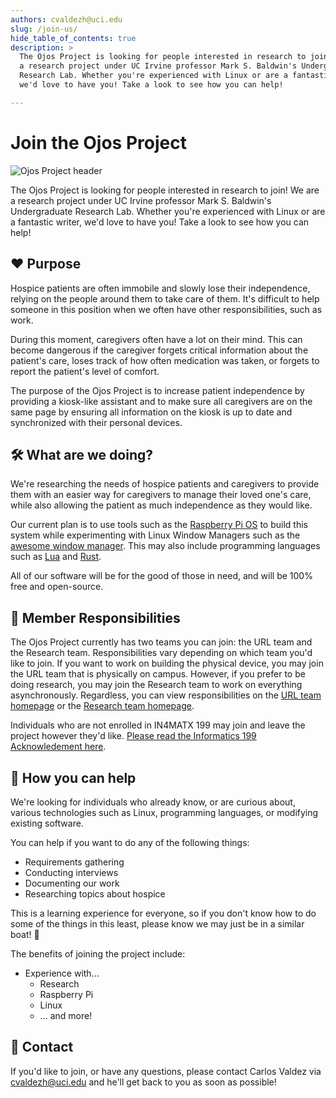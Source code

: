 ```yaml
---
authors: cvaldezh@uci.edu
slug: /join-us/
hide_table_of_contents: true
description: >
  The Ojos Project is looking for people interested in research to join! We are
  a research project under UC Irvine professor Mark S. Baldwin's Undergraduate
  Research Lab. Whether you're experienced with Linux or are a fantastic writer,
  we'd love to have you! Take a look to see how you can help!

---
```

# Join the Ojos Project

![Ojos Project header](https://docs.ojosproject.org/img/header.png)

The Ojos Project is looking for people interested in research to join! We are a research project under UC Irvine professor Mark S. Baldwin's Undergraduate Research Lab. Whether you're experienced with Linux or are a fantastic writer, we'd love to have you! Take a look to see how you can help!

<!-- truncate -->

## ❤️ Purpose

Hospice patients are often immobile and slowly lose their independence, relying on the people around them to take care of them. It's difficult to help someone in this position when we often have other responsibilities, such as work.

During this moment, caregivers often have a lot on their mind. This can become dangerous if the caregiver forgets critical information about the patient's care, loses track of how often medication was taken, or forgets to report the patient's level of comfort.

The purpose of the Ojos Project is to increase patient independence by providing a kiosk-like assistant and to make sure all caregivers are on the same page by ensuring all information on the kiosk is up to date and synchronized with their personal devices.

## 🛠️ What are we doing?

We're researching the needs of hospice patients and caregivers to provide them with an easier way for caregivers to manage their loved one's care, while also allowing the patient as much independence as they would like.

Our current plan is to use tools such as the [Raspberry Pi OS](https://www.raspberrypi.com/software/) to build this system while experimenting with Linux Window Managers such as the [awesome window manager](https://awesomewm.org/). This may also include programming languages such as [Lua](https://www.lua.org/) and [Rust](https://www.rust-lang.org/).

All of our software will be for the good of those in need, and will be 100% free and open-source.

## 👷 Member Responsibilities

The Ojos Project currently has two teams you can join: the URL team and the Research team. Responsibilities vary depending on which team you'd like to join. If you want to work on building the physical device, you may join the URL team that is physically on campus. However, if you prefer to be doing research, you may join the Research team to work on everything asynchronously. Regardless, you can view responsibilities on the [URL team homepage](https://docs.ojosproject.org/teams/url/) or the [Research team homepage](https://docs.ojosproject.org/teams/research/).

Individuals who are not enrolled in IN4MATX 199 may join and leave the project however they'd like. [Please read the Informatics 199 Acknowledement here](https://docs.ojosproject.org/teams/url/inf199-acknowledgement/).

## 🙋 How you can help

We're looking for individuals who already know, or are curious about, various technologies such as Linux, programming languages, or modifying existing software.

You can help if you want to do any of the following things:

- Requirements gathering
- Conducting interviews
- Documenting our work
- Researching topics about hospice

This is a learning experience for everyone, so if you don't know how to do some of the things in this least, please know we may just be in a similar boat! 🛶

The benefits of joining the project include:

- Experience with...
  - Research
  - Raspberry Pi
  - Linux
  - ... and more!

## 📧 Contact

If you'd like to join, or have any questions, please contact Carlos Valdez via [cvaldezh@uci.edu](mailto:cvaldezh@uci.edu) and he'll get back to you as soon as possible!

